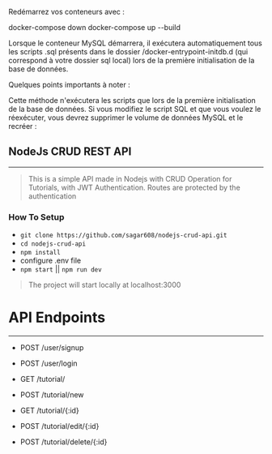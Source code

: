Redémarrez vos conteneurs avec :

docker-compose down
docker-compose up --build


Lorsque le conteneur MySQL démarrera, il exécutera automatiquement tous les scripts .sql présents dans le dossier /docker-entrypoint-initdb.d (qui correspond à votre dossier sql local) lors de la première initialisation de la base de données.

Quelques points importants à noter :

Cette méthode n'exécutera les scripts que lors de la première initialisation de la base de données. Si vous modifiez le script SQL et que vous voulez le réexécuter, vous devrez supprimer le volume de données MySQL et le recréer :

## NodeJs CRUD REST API

---

> This is a simple API made in Nodejs with CRUD Operation for Tutorials, with JWT Authentication. Routes are protected by the authentication

### How To Setup

- `git clone https://github.com/sagar608/nodejs-crud-api.git`
- `cd nodejs-crud-api`
- `npm install`
- configure .env file
- `npm start` || `npm run dev`

> The project will start locally at localhost:3000

# API Endpoints

---

- POST /user/signup
- POST /user/login

- GET /tutorial/
- POST /tutorial/new
- GET /tutorial/{:id}
- POST /tutorial/edit/{:id}
- POST /tutorial/delete/{:id}
